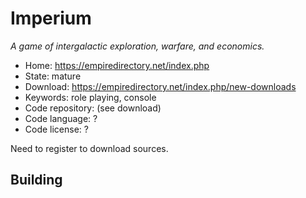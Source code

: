 # Imperium

_A game of intergalactic exploration, warfare, and economics._

- Home: https://empiredirectory.net/index.php
- State: mature
- Download: https://empiredirectory.net/index.php/new-downloads
- Keywords: role playing, console
- Code repository: (see download)
- Code language: ?
- Code license: ?

Need to register to download sources.

## Building
